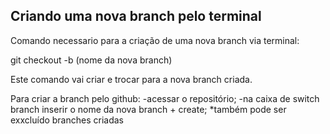 ## Criando uma nova branch pelo terminal

Comando necessario para a criação de uma nova branch via terminal:

git checkout -b (nome da nova branch)

Este comando vai criar e trocar para a nova branch criada.

Para criar a branch pelo github:
-acessar o repositório;
-na caixa de switch branch inserir o nome da nova branch + create;
 *também pode ser exxcluído branches criadas

